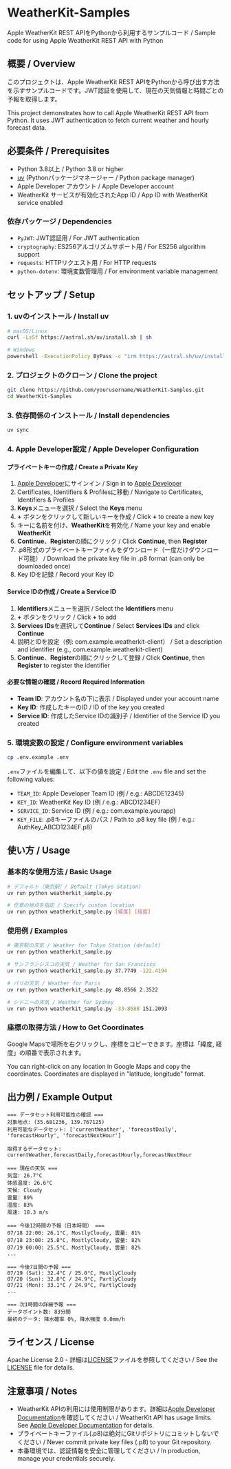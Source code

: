 # WeatherKit-Samples

Apple WeatherKit REST APIをPythonから利用するサンプルコード / Sample code for using Apple WeatherKit REST API with Python

## 概要 / Overview

このプロジェクトは、Apple WeatherKit REST APIをPythonから呼び出す方法を示すサンプルコードです。JWT認証を使用して、現在の天気情報と時間ごとの予報を取得します。

This project demonstrates how to call Apple WeatherKit REST API from Python. It uses JWT authentication to fetch current weather and hourly forecast data.

## 必要条件 / Prerequisites

- Python 3.8以上 / Python 3.8 or higher
- [uv](https://github.com/astral-sh/uv) (Pythonパッケージマネージャー / Python package manager)
- Apple Developer アカウント / Apple Developer account
- WeatherKit サービスが有効化されたApp ID / App ID with WeatherKit service enabled

### 依存パッケージ / Dependencies

- `PyJWT`: JWT認証用 / For JWT authentication
- `cryptography`: ES256アルゴリズムサポート用 / For ES256 algorithm support
- `requests`: HTTPリクエスト用 / For HTTP requests
- `python-dotenv`: 環境変数管理用 / For environment variable management

## セットアップ / Setup

### 1. uvのインストール / Install uv

```bash
# macOS/Linux
curl -LsSf https://astral.sh/uv/install.sh | sh

# Windows
powershell -ExecutionPolicy ByPass -c "irm https://astral.sh/uv/install.ps1 | iex"
```

### 2. プロジェクトのクローン / Clone the project

```bash
git clone https://github.com/yourusername/WeatherKit-Samples.git
cd WeatherKit-Samples
```

### 3. 依存関係のインストール / Install dependencies

```bash
uv sync
```

### 4. Apple Developer設定 / Apple Developer Configuration

#### プライベートキーの作成 / Create a Private Key

1. [Apple Developer](https://developer.apple.com/)にサインイン / Sign in to [Apple Developer](https://developer.apple.com/)
2. Certificates, Identifiers & Profilesに移動 / Navigate to Certificates, Identifiers & Profiles
3. **Keys**メニューを選択 / Select the **Keys** menu
4. **+** ボタンをクリックして新しいキーを作成 / Click **+** to create a new key
5. キーに名前を付け、**WeatherKit**を有効化 / Name your key and enable **WeatherKit**
6. **Continue**、**Register**の順にクリック / Click **Continue**, then **Register**
7. .p8形式のプライベートキーファイルをダウンロード（一度だけダウンロード可能） / Download the private key file in .p8 format (can only be downloaded once)
8. Key IDを記録 / Record your Key ID

#### Service IDの作成 / Create a Service ID

1. **Identifiers**メニューを選択 / Select the **Identifiers** menu
2. **+** ボタンをクリック / Click **+** to add
3. **Services IDs**を選択して**Continue** / Select **Services IDs** and click **Continue**
4. 説明とIDを設定（例: com.example.weatherkit-client） / Set a description and identifier (e.g., com.example.weatherkit-client)
5. **Continue**、**Register**の順にクリックして登録 / Click **Continue**, then **Register** to register the identifier

#### 必要な情報の確認 / Record Required Information

- **Team ID**: アカウント名の下に表示 / Displayed under your account name
- **Key ID**: 作成したキーのID / ID of the key you created
- **Service ID**: 作成したService IDの識別子 / Identifier of the Service ID you created

### 5. 環境変数の設定 / Configure environment variables

```bash
cp .env.example .env
```

`.env`ファイルを編集して、以下の値を設定 / Edit the `.env` file and set the following values:
- `TEAM_ID`: Apple Developer Team ID (例 / e.g.: ABCDE12345)
- `KEY_ID`: WeatherKit Key ID (例 / e.g.: ABCD1234EF)
- `SERVICE_ID`: Service ID (例 / e.g.: com.example.yourapp)
- `KEY_FILE`: .p8キーファイルのパス / Path to .p8 key file (例 / e.g.: AuthKey_ABCD1234EF.p8)

## 使い方 / Usage

### 基本的な使用方法 / Basic Usage

```bash
# デフォルト（東京駅）/ Default (Tokyo Station)
uv run python weatherkit_sample.py

# 任意の地点を指定 / Specify custom location
uv run python weatherkit_sample.py [緯度] [経度]
```

### 使用例 / Examples

```bash
# 東京駅の天気 / Weather for Tokyo Station (default)
uv run python weatherkit_sample.py

# サンフランシスコの天気 / Weather for San Francisco
uv run python weatherkit_sample.py 37.7749 -122.4194

# パリの天気 / Weather for Paris
uv run python weatherkit_sample.py 48.8566 2.3522

# シドニーの天気 / Weather for Sydney
uv run python weatherkit_sample.py -33.8688 151.2093
```

### 座標の取得方法 / How to Get Coordinates

Google Mapsで場所を右クリックし、座標をコピーできます。座標は「緯度, 経度」の順番で表示されます。

You can right-click on any location in Google Maps and copy the coordinates. Coordinates are displayed in "latitude, longitude" format.

## 出力例 / Example Output

```
=== データセット利用可能性の確認 ===
対象地点: (35.681236, 139.767125)
利用可能なデータセット: ['currentWeather', 'forecastDaily', 'forecastHourly', 'forecastNextHour']

取得するデータセット: currentWeather,forecastDaily,forecastHourly,forecastNextHour

=== 現在の天気 ===
気温: 26.7°C
体感温度: 26.6°C
天候: Cloudy
雲量: 89%
湿度: 83%
風速: 18.3 m/s

=== 今後12時間の予報（日本時間） ===
07/18 22:00: 26.1°C, MostlyCloudy, 雲量: 81%
07/18 23:00: 25.8°C, MostlyCloudy, 雲量: 82%
07/19 00:00: 25.5°C, MostlyCloudy, 雲量: 82%
...

=== 今後7日間の予報 ===
07/19 (Sat): 32.4°C / 25.0°C, MostlyCloudy
07/20 (Sun): 32.8°C / 24.9°C, PartlyCloudy
07/21 (Mon): 33.1°C / 24.9°C, PartlyCloudy
...

=== 次1時間の詳細予報 ===
データポイント数: 83分間
最初のデータ: 降水確率 0%, 降水強度 0.0mm/h
```

## ライセンス / License

Apache License 2.0 - 詳細は[LICENSE](LICENSE)ファイルを参照してください / See the [LICENSE](LICENSE) file for details.

## 注意事項 / Notes

- WeatherKit APIの利用には使用制限があります。詳細は[Apple Developer Documentation](https://developer.apple.com/documentation/weatherkit)を確認してください / WeatherKit API has usage limits. See [Apple Developer Documentation](https://developer.apple.com/documentation/weatherkit) for details.
- プライベートキーファイル(.p8)は絶対にGitリポジトリにコミットしないでください / Never commit private key files (.p8) to your Git repository.
- 本番環境では、認証情報を安全に管理してください / In production, manage your credentials securely.
